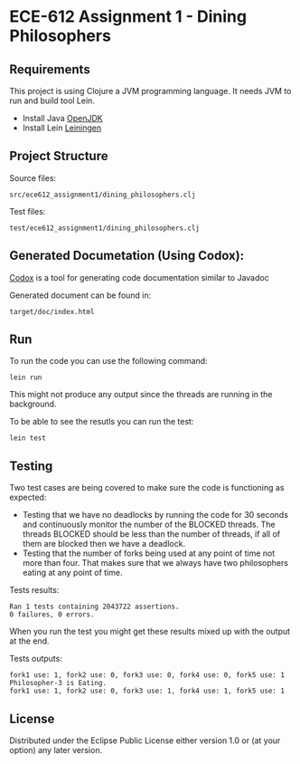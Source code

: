 # ECE-612 Assignment 1 - Dining Philosophers
## Requirements

This project is using Clojure a JVM programming language. It needs JVM to run and build tool Lein.

- Install Java [OpenJDK](https://openjdk.java.net/)
- Install Lein [Leiningen](https://leiningen.org/)

## Project Structure

Source files:

    src/ece612_assignment1/dining_philosophers.clj

Test files:

    test/ece612_assignment1/dining_philosophers.clj

## Generated Documetation (Using Codox):

  [Codox](https://github.com/weavejester/codox) is a tool for generating code documentation similar to Javadoc

  Generated document can be found in:

    target/doc/index.html

## Run

To run the code you can use the following command:

    lein run

This might not produce any output since the threads are running in the background.

To be able to see the resutls you can run the test:

    lein test

## Testing

Two test cases are being covered to make sure the code is functioning as expected:
- Testing that we have no deadlocks by running the code for 30 seconds and continuously monitor the number of the BLOCKED threads. The threads BLOCKED should be less than the number of threads, if all of them are blocked then we have a deadlock.
- Testing that the number of forks being used at any point of time not more than four. That makes sure that we always have two philosophers eating at any point of time.

Tests results:

    Ran 1 tests containing 2043722 assertions.
    0 failures, 0 errors.

When you run the test you might get these results mixed up with the output at the end.

Tests outputs:

    fork1 use: 1, fork2 use: 0, fork3 use: 0, fork4 use: 0, fork5 use: 1
    Philosopher-3 is Eating.
    fork1 use: 1, fork2 use: 0, fork3 use: 1, fork4 use: 1, fork5 use: 1

## License

Distributed under the Eclipse Public License either version 1.0 or (at
your option) any later version.
